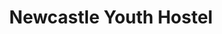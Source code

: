 ---
title: "Newcastle Youth Hostel"
address: "30, Downs Rd, Newcastle, Co. Down BT33 0AG"
tel: "028 4372 2133"
county: "Down"
category: "Hostels"
type: "Content"
lat: "54.214153"
lng: "-5.886706"
---
